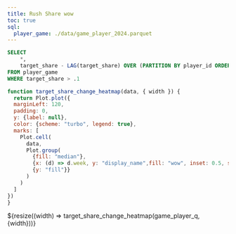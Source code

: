 ```yaml
---
title: Rush Share wow
toc: true
sql:
  player_game: ./data/game_player_2024.parquet
---
```


```sql id=game_player_q display
SELECT
    *,
    target_share - LAG(target_share) OVER (PARTITION BY player_id ORDER BY week) AS wow
FROM player_game
WHERE target_share > .1
```

```js
function target_share_change_heatmap(data, { width }) {
  return Plot.plot({
  marginLeft: 120,
  padding: 0,
  y: {label: null},
  color: {scheme: "turbo", legend: true},
  marks: [
    Plot.cell(
      data,
      Plot.group(
        {fill: "median"},
        {x: (d) => d.week, y: "display_name",fill: "wow", inset: 0.5, sort: 
        {y: "fill"}}
      )
    )
  ]
})
}
```

<div class="grid grid-cols-1">
  <div class="card">
    ${resize((width) => target_share_change_heatmap(game_player_q, {width}))}
  </div>
</div>